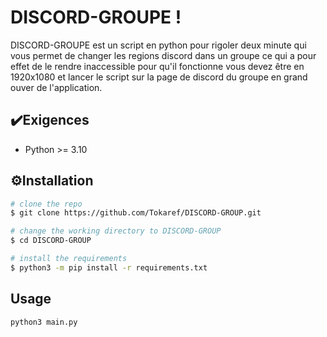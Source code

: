 
# DISCORD-GROUPE !

DISCORD-GROUPE est un script en python pour rigoler deux minute qui vous permet de changer les regions discord dans un groupe ce qui a pour effet de le rendre inaccessible pour qu'il fonctionne vous devez être en 1920x1080 et lancer le script sur la page de discord du groupe en grand ouver  de l'application.

## ✔️Exigences

 - Python >= 3.10

## ⚙️Installation



```bash
# clone the repo
$ git clone https://github.com/Tokaref/DISCORD-GROUP.git

# change the working directory to DISCORD-GROUP
$ cd DISCORD-GROUP

# install the requirements
$ python3 -m pip install -r requirements.txt
```
    
## Usage

```bash
python3 main.py

```
